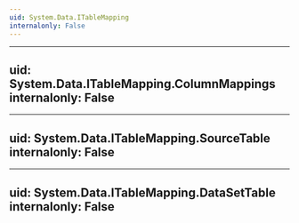 ```yaml
---
uid: System.Data.ITableMapping
internalonly: False
---
```


---
uid: System.Data.ITableMapping.ColumnMappings
internalonly: False
---

---
uid: System.Data.ITableMapping.SourceTable
internalonly: False
---

---
uid: System.Data.ITableMapping.DataSetTable
internalonly: False
---
